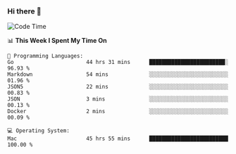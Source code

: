 ### Hi there 👋

<!--
**CrazyCollin/crazycollin** is a ✨ _special_ ✨ repository because its `README.md` (this file) appears on your GitHub profile.

Here are some ideas to get you started:

- 🔭 I’m currently working on ...
- 🌱 I’m currently learning ...
- 👯 I’m looking to collaborate on ...
- 🤔 I’m looking for help with ...
- 💬 Ask me about ...
- 📫 How to reach me: ...
- 😄 Pronouns: ...
- ⚡ Fun fact: ...
-->

<!--START_SECTION:waka-->
![Code Time](http://img.shields.io/badge/Code%20Time-4%2C621%20hrs%203%20mins-blue)

📊 **This Week I Spent My Time On** 

```text
💬 Programming Languages: 
Go                       44 hrs 31 mins      ████████████████████████░   96.93 % 
Markdown                 54 mins             ░░░░░░░░░░░░░░░░░░░░░░░░░   01.96 % 
JSON5                    22 mins             ░░░░░░░░░░░░░░░░░░░░░░░░░   00.83 % 
JSON                     3 mins              ░░░░░░░░░░░░░░░░░░░░░░░░░   00.13 % 
Docker                   2 mins              ░░░░░░░░░░░░░░░░░░░░░░░░░   00.09 % 

💻 Operating System: 
Mac                      45 hrs 55 mins      █████████████████████████   100.00 % 
```


<!--END_SECTION:waka-->
